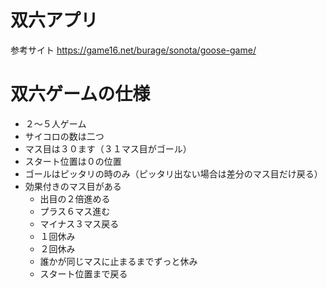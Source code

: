 ﻿# 双六アプリ
参考サイト
https://game16.net/burage/sonota/goose-game/

# 双六ゲームの仕様
- ２〜５人ゲーム
- サイコロの数は二つ
- マス目は３０ます（３１マス目がゴール）
- スタート位置は０の位置
- ゴールはピッタリの時のみ（ピッタリ出ない場合は差分のマス目だけ戻る）
- 効果付きのマス目がある
    - 出目の２倍進める
    - プラス６マス進む
    - マイナス３マス戻る
    - １回休み
    - ２回休み
    - 誰かが同じマスに止まるまでずっと休み
    - スタート位置まで戻る

